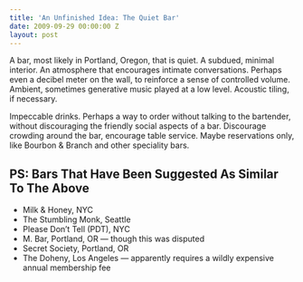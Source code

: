 ```yaml
---
title: 'An Unfinished Idea: The Quiet Bar'
date: 2009-09-29 00:00:00 Z
layout: post
---
```





A bar, most likely in Portland, Oregon, that is quiet. A subdued, minimal interior. An atmosphere that encourages intimate conversations. Perhaps even a decibel meter on the wall, to reinforce a sense of controlled volume. Ambient, sometimes generative music played at a low level. Acoustic tiling, if necessary.

Impeccable drinks. Perhaps a way to order without talking to the bartender, without discouraging the friendly social aspects of a bar. Discourage crowding around the bar, encourage table service. Maybe reservations only, like Bourbon & Branch and other speciality bars.

PS: Bars That Have Been Suggested As Similar To The Above
---------------------------------------------------------

-   Milk & Honey, NYC
-   The Stumbling Monk, Seattle
-   Please Don’t Tell (PDT), NYC
-   M. Bar, Portland, OR — though this was disputed
-   Secret Society, Portland, OR
-   The Doheny, Los Angeles — apparently requires a wildly expensive annual membership fee
